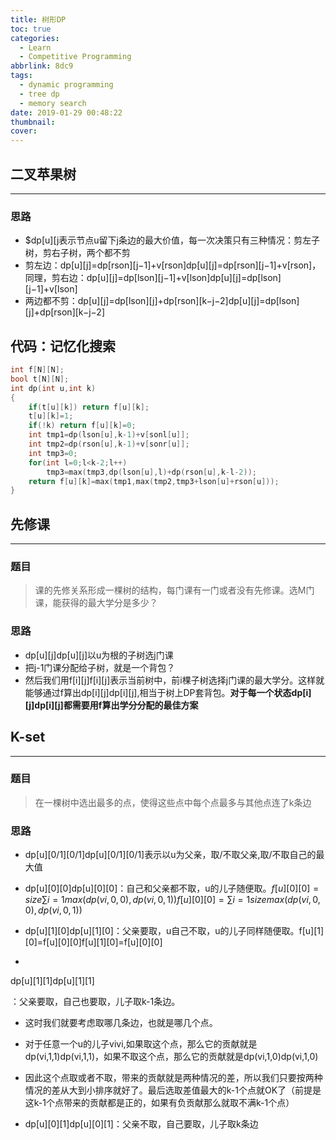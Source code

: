 ```yaml
---
title: 树形DP
toc: true
categories:
  - Learn
  - Competitive Programming
abbrlink: 8dc9
tags:
  - dynamic programming
  - tree dp
  - memory search
date: 2019-01-29 00:48:22
thumbnail:
cover:
---
```


## 二叉苹果树

------

### 思路

- $dp[u][j表示节点u留下j条边的最大价值，每一次决策只有三种情况：剪左子树，剪右子树，两个都不剪
- 剪左边：dp[u][j]=dp[rson][j−1]+v[rson]dp[u][j]=dp[rson][j−1]+v[rson]，同理，剪右边：dp[u][j]=dp[lson][j−1]+v[lson]dp[u][j]=dp[lson][j−1]+v[lson]
- 两边都不剪：dp[u][j]=dp[lson][j]+dp[rson][k−j−2]dp[u][j]=dp[lson][j]+dp[rson][k−j−2]

## 代码：记忆化搜索

```C++
int f[N][N];
bool t[N][N];
int dp(int u,int k)
{
    if(t[u][k]) return f[u][k];
	t[u][k]=1;
    if(!k) return f[u][k]=0;
    int tmp1=dp(lson[u],k-1)+v[sonl[u]];
    int tmp2=dp(rson[u],k-1)+v[sonr[u]];
    int tmp3=0;
    for(int l=0;l<k-2;l++)
        tmp3=max(tmp3,dp(lson[u],l)+dp(rson[u],k-l-2));
   	return f[u][k]=max(tmp1,max(tmp2,tmp3+lson[u]+rson[u]));
}
```



## 先修课

------

### 题目

> 课的先修关系形成一棵树的结构，每门课有一门或者没有先修课。选M门课，能获得的最大学分是多少？

### 思路

- dp[u][j]dp[u][j]以u为根的子树选j门课
- 把j-1门课分配给子树，就是一个背包？
- 然后我们用f[i][j]f[i][j]表示当前树中，前i棵子树选择j门课的最大学分。这样就能够通过f算出dp[i][j]dp[i][j],相当于树上DP套背包。**对于每一个状态dp[i][j]dp[i][j]都需要用f算出学分分配的最佳方案**

## K-set

------

### 题目

> 在一棵树中选出最多的点，使得这些点中每个点最多与其他点连了k条边

### 思路

- dp[u][0/1][0/1]dp[u][0/1][0/1]表示以u为父亲，取/不取父亲,取/不取自己的最大值

- dp[u][0][0]dp[u][0][0]：自己和父亲都不取，u的儿子随便取。$f[u][0][0]=size∑i=1max( dp(vi,0,0) , dp(vi,0,1) )f[u][0][0]=∑i=1sizemax( dp(vi,0,0) , dp(vi,0,1) )$

- dp[u][1][0]dp[u][1][0]：父亲要取，u自己不取，u的儿子同样随便取。f[u][1][0]=f[u][0][0]f[u][1][0]=f[u][0][0]

- 

  dp[u][1][1]dp[u][1][1]

  ：父亲要取，自己也要取，儿子取k-1条边。

  - 这时我们就要考虑取哪几条边，也就是哪几个点。
  - 对于任意一个u的儿子vivi,如果取这个点，那么它的贡献就是dp(vi,1,1)dp(vi,1,1)，如果不取这个点，那么它的贡献就是dp(vi,1,0)dp(vi,1,0)
  - 因此这个点取或者不取，带来的贡献就是两种情况的差，所以我们只要按两种情况的差从大到小排序就好了。最后选取差值最大的k-1个点就OK了（前提是这k-1个点带来的贡献都是正的，如果有负贡献那么就取不满k-1个点）

- dp[u][0][1]dp[u][0][1]：父亲不取，自己要取，儿子取k条边